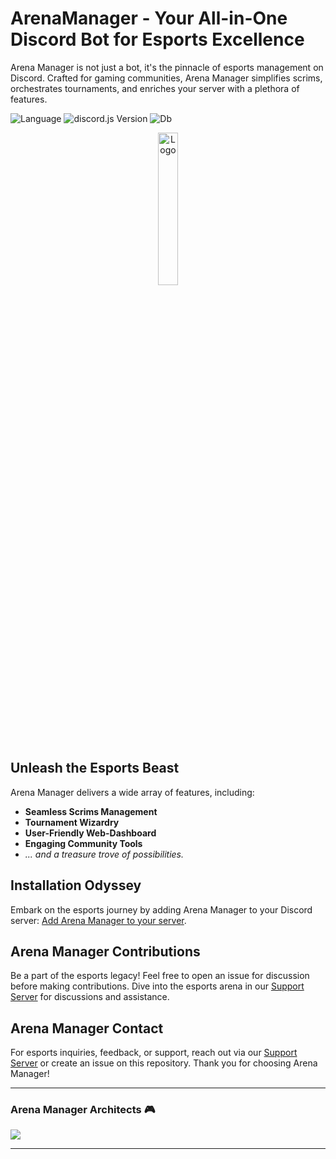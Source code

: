 # ArenaManager - Your All-in-One Discord Bot for Esports Excellence

Arena Manager is not just a bot, it's the pinnacle of esports management on Discord. Crafted for gaming communities, Arena Manager simplifies scrims, orchestrates tournaments, and enriches your server with a plethora of features. 

![Language](https://img.shields.io/badge/javascript-blue?logo=javascript)
![discord.js Version](https://img.shields.io/badge/lib-discord.py%202.0-blue)
![Db](https://img.shields.io/badge/db-MongoDB-blue)

<div align="center">
  <img src="https://cdn.discordapp.com/attachments/1159504274938675312/1206586330168168528/arena-manager-main.png?ex=65dc8c16&is=65ca1716&hm=22e0f6c7fb48982af99dbeb6bb20d62bf0d5a18b3d09f5de4f99c751f12ce437&" alt="Logo" width="25%">
</div>

## Unleash the Esports Beast
Arena Manager delivers a wide array of features, including:

- **Seamless Scrims Management**
- **Tournament Wizardry**
- **User-Friendly Web-Dashboard**
- **Engaging Community Tools**
- *... and a treasure trove of possibilities.*

## Installation Odyssey
Embark on the esports journey by adding Arena Manager to your Discord server: [Add Arena Manager to your server](https://discord.com/api/oauth2/authorize?client_id=1184449900541378641&permissions=8&scope=bot). 

## Arena Manager Contributions

Be a part of the esports legacy! Feel free to open an issue for discussion before making contributions. Dive into the esports arena in our [Support Server](https://discord.gg/Q52p7cuBHY) for discussions and assistance.

## Arena Manager Contact
For esports inquiries, feedback, or support, reach out via our [Support Server](https://discord.gg/Q52p7cuBHY) or create an issue on this repository. Thank you for choosing Arena Manager!

---

### Arena Manager Architects 🎮
<a href="https://github.com/arenamanagerofficial/arenamanager/graphs/contributors">
  <img src="https://contrib.rocks/image?repo=arenamanagerofficial/arenamanager" />
</a>

---
